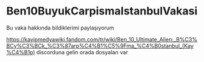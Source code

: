 # Ben10BuyukCarpismaIstanbulVakasi
Bu vaka hakkında bildiklerimi paylaşıyorum

https://kayipmedyawiki.fandom.com/tr/wiki/Ben_10_Ultimate_Alien:_B%C3%BCy%C3%BCk_%C3%87arp%C4%B1%C5%9Fma_%C4%B0stanbul_(Kay%C4%B1p)
discorduna gelin orada dosyaları var